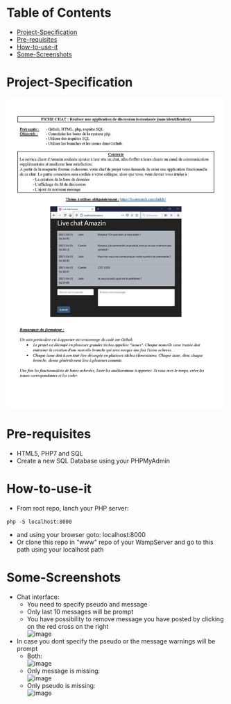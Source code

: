 # Table of Contents 
- [Project-Specification](#Project-Specification) 
- [Pre-requisites](#Pre-requisites) 
- [How-to-use-it](#How-to-use-it) 
- [Some-Screenshots](#Some-Screenshots) 

# Project-Specification
![Project Specification](docs/Projet-Chat-Fiche-Apprenant-page-001.jpg)

# Pre-requisites
- HTML5, PHP7 and SQL
- Create a new SQL Database using your PHPMyAdmin

# How-to-use-it
- From root repo, lanch your PHP server:<br>
```shell
php -S localhost:8000
```
- and using your browser goto: localhost:8000
- Or clone this repo in "www" repo of your WampServer and go to this path using your localhost path

# Some-Screenshots
- Chat interface: 
  * You need to specify pseudo and message  
  * Only last 10 messages will be prompt
  * You have possibility to remove message you have posted by clicking on the red cross on the right  
![image](https://user-images.githubusercontent.com/61125395/120908433-854a3c80-c66a-11eb-9c25-403954340704.png)  
- In case you dont specify the pseudo or the message warnings will be prompt
  * Both:    
![image](https://user-images.githubusercontent.com/61125395/120908486-191c0880-c66b-11eb-8eea-3877cbab17c3.png)
  * Only message is missing:    
![image](https://user-images.githubusercontent.com/61125395/120908489-2802bb00-c66b-11eb-93b7-b8d07348b0d2.png)
  * Only pseudo is missing:  
![image](https://user-images.githubusercontent.com/61125395/120908494-34871380-c66b-11eb-9f9c-c205f65218d7.png)

